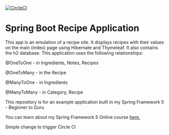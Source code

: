 [![CircleCI](https://circleci.com/gh/springframeworkguru/spring5-recipe-app.svg?style=svg)](https://circleci.com/gh/springframeworkguru/spring5-recipe-app)

# Spring Boot Recipe Application

This app is an emulation of a recipe site. It displays recipes with their values on the main (index) page using Hibernate and Thymeleaf. It also contains the h2 database. This application uses the following relationships:

@OneToOne - in Ingredients, Notes, Recipes

@OneToMany - in the Recipe

@ManyToOne - in Ingredients

@ManyToMany - in Category, Recipe


This repository is for an example application built in my Spring Framework 5 - Beginner to Guru

You can learn about my Spring Framework 5 Online course [here.](https://go.springframework.guru/spring-framework-5-online-course)

Simple change to trigger Circle CI
